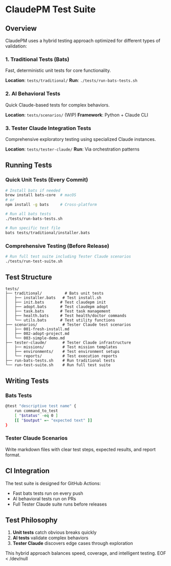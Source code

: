 # ClaudePM Test Suite

## Overview

ClaudePM uses a hybrid testing approach optimized for different types of validation:

### 1. Traditional Tests (Bats)
Fast, deterministic unit tests for core functionality.

**Location**: `tests/traditional/`
**Run**: `./tests/run-bats-tests.sh`

### 2. AI Behavioral Tests
Quick Claude-based tests for complex behaviors.

**Location**: `tests/scenarios/` (WIP)
**Framework**: Python + Claude CLI

### 3. Tester Claude Integration Tests
Comprehensive exploratory testing using specialized Claude instances.

**Location**: `tests/tester-claude/`
**Run**: Via orchestration patterns

## Running Tests

### Quick Unit Tests (Every Commit)
```bash
# Install bats if needed
brew install bats-core  # macOS
# or
npm install -g bats     # Cross-platform

# Run all bats tests
./tests/run-bats-tests.sh

# Run specific test file
bats tests/traditional/installer.bats
```

### Comprehensive Testing (Before Release)
```bash
# Run full test suite including Tester Claude scenarios
./tests/run-test-suite.sh
```

## Test Structure

```
tests/
├── traditional/          # Bats unit tests
│   ├── installer.bats   # Test install.sh
│   ├── init.bats       # Test claudepm init
│   ├── adopt.bats      # Test claudepm adopt
│   ├── task.bats       # Test task management
│   ├── health.bats     # Test health/doctor commands
│   └── utils.bats      # Test utility functions
├── scenarios/           # Tester Claude test scenarios
│   ├── 001-fresh-install.md
│   ├── 002-adopt-project.md
│   └── 003-simple-demo.md
├── tester-claude/       # Tester Claude infrastructure
│   ├── missions/        # Test mission templates
│   ├── environments/    # Test environment setups
│   └── reports/         # Test execution reports
├── run-bats-tests.sh    # Run traditional tests
└── run-test-suite.sh    # Run full test suite
```

## Writing Tests

### Bats Tests
```bash
@test "descriptive test name" {
    run command_to_test
    [ "$status" -eq 0 ]
    [[ "$output" =~ "expected text" ]]
}
```

### Tester Claude Scenarios
Write markdown files with clear test steps, expected results, and report format.

## CI Integration

The test suite is designed for GitHub Actions:
- Fast bats tests run on every push
- AI behavioral tests run on PRs
- Full Tester Claude suite runs before releases

## Test Philosophy

1. **Unit tests** catch obvious breaks quickly
2. **AI tests** validate complex behaviors
3. **Tester Claude** discovers edge cases through exploration

This hybrid approach balances speed, coverage, and intelligent testing.
EOF < /dev/null
